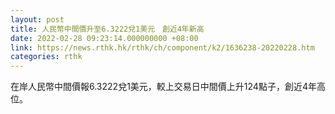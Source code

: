 ```yaml
---
layout: post
title: 人民幣中間價升至6.3222兌1美元　創近4年新高
date: 2022-02-28 09:23:14.000000000 +08:00
link: https://news.rthk.hk/rthk/ch/component/k2/1636238-20220228.htm
categories: rthk
---
```


在岸人民幣中間價報6.3222兌1美元，較上交易日中間價上升124點子，創近4年高位。
